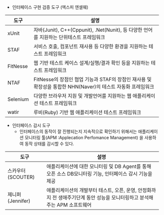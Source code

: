 - 인터페이스 구현 검증 도구 (엑스피 엔셀웨)

| 도구 | 설명 |
| --- | --- |
| xUnit | 자바(Junit), C++(Cppunit), .Net(Nunit), 등 다양한 언어를 지원하는 단위테스트 프레임워크 |
| STAF | 서비스 호출, 컴포넌트 재사용 등 다양한 환경을 지원하는 테스트 프레임워크 |
| FitNesse | 웹 기반 테스트 케이스 설계/실행/결과 확인 등을 지원하는 테스트 프레임워크 |
| NTAF | FitNesse의 장점인 협업 기능과 STAF의 장점인 재사용 및 확장성을 통합한 NHN(Naver)의 테스트 자동화 프레임워크 |
| Selenium | 다양한 브라우저 지원 및 개발언어를 지원하는 웹 애플리케이션 테스트 프레임워크 |
| watir | 루비(Ruby) 기반 웹 애플리케이션 테스트 프레임워크 |
- 인터페이스 감시 도구
    - 인터페이스의 동작이 잘 진행되는지 지속적으로 확인하기 위해서는 애플리케이션 모니터링 툴(APM :Applecation Perfomance Management) 을 사용하여 동작 상태를 감시할 수 있다.

| 도구 | 설명 |
| --- | --- |
| 스카우터(SCOUTER) | 애플리케이션에 대한 모니터링 및 DB Agent를 통해 오픈 소스 DB모니터링 기능, 인터페이스 감시 기능을 제공 |
| 제니퍼(Jennifer) | 애플리케이션의 개발부터 테스트, 오픈, 운영, 안정화까지 전 생애주기단계 동안 성능을 모니터링하고 분석해주는 APM 소프트웨어 |
